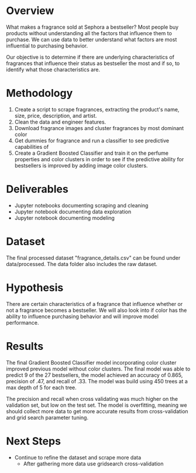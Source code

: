 # Overview

What makes a fragrance sold at Sephora a bestseller? Most people buy products without understanding all the factors that influence them to purchase. We can use data to better understand what factors are most influential to purchasing behavior. 

Our objective is to determine if there are underlying characteristics of fragrances that influence their status as bestseller the most and if so, to identify what those characteristics are. 

# Methodology
1. Create a script to scrape fragrances, extracting the product's name, size, price, description, and artist.
2. Clean the data and engineer features.
3. Download fragrance images and cluster fragrances by most dominant color
4. Get dummies for fragrance and run a classifier to see predictive capabilities of 
5. Create a Gradient Boosted Classifier and train it on the perfume properties and color clusters in order to see if the predictive ability for bestsellers is improved by adding image color clusters.

# Deliverables
- Jupyter notebooks documenting scraping and cleaning
- Jupyter notebook documenting data exploration
- Jupyter notebook documenting modeling


# Dataset
The final processed dataset "fragrance_details.csv"  can be found under data/processed. The data folder also includes the raw dataset.

# Hypothesis
There are certain characteristics of a fragrance that influence whether or not a fragrance becomes a bestseller. We will also look into if color has the ability to influence purchasing behavior and will improve model performance. 

# Results
The final Gradient Boosted Classifier model incorporating color cluster improved previous model without color clusters. The final model was able to predict 9 of the 27 bestsellers, the model achieved an accuracy of 0.865, precision of .47, and recall of .33. The model was build using 450 trees at a max depth of 5 for each tree. 

The precision and recall when cross validating was much higher on the validation set, but low on the test set. The model is overfitting, meaning we should collect more data to get more accurate results from cross-validation and grid search parameter tuning.

# Next Steps
- Continue to refine the dataset and scrape more data
	- After gathering more data use gridsearch cross-validation 

